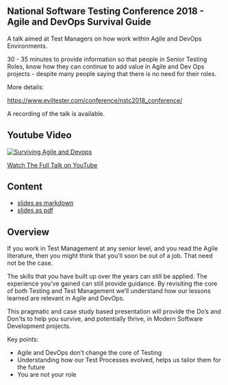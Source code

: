 ## National Software Testing Conference 2018 - Agile and DevOps Survival Guide

A talk aimed at Test Managers on how work within Agile and DevOps Environments.

30 - 35 minutes to provide information so that people in Senior Testing Roles, know how they can continue to add value in Agile and Dev Ops projects - despite many people saying that there is no need for their roles.

More details:

https://www.eviltester.com/conference/nstc2018_conference/

A recording of the talk is available.

## Youtube Video

[![Surviving Agile and Devops](https://img.youtube.com/vi/KDLLyt8Hqbg/0.jpg)](https://www.youtube.com/watch?v=KDLLyt8Hqbg)

[Watch The Full Talk on YouTube](https://www.youtube.com/watch?v=KDLLyt8Hqbg)

## Content

- [slides as markdown](slides.md)
- [slides as pdf](exports/survive-agile-devops-test-manager.pdf)

## Overview

If you work in Test Management at any senior level, and you read the Agile literature, then you might think that you’ll soon be out of a job. That need not be the case.

The skills that you have built up over the years can still be applied. The experience you’ve gained can still provide guidance. By revisiting the core of both Testing and Test Management we’ll understand how our lessons learned are relevant in Agile and DevOps.

This pragmatic and case study based presentation will provide the Do’s and Don'ts to help you survive, and potentially thrive, in Modern Software Development projects.

Key points:

- Agile and DevOps don’t change the core of Testing
- Understanding how our Test Processes evolved, helps us tailor them for the future
- You are not your role
